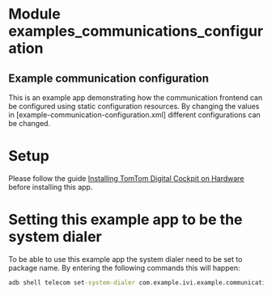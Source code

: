 # Module examples_communications_configuration

## Example communication configuration

This is an example app demonstrating how the communication frontend can be configured using static 
configuration resources.
By changing the values in [example-communication-configuration.xml] different configurations can
be changed.

# Setup

Please follow the guide [Installing TomTom Digital Cockpit on Hardware](/digital-cockpit/documentation/integrating-digital-cockpit/installing-digital-cockpit-on-hardware) before installing this app.

# Setting this example app to be the system dialer

To be able to use this example app the system dialer need to be set to package name. 
By entering the following commands this will happen:

```cmd
adb shell telecom set-system-dialer com.example.ivi.example.communication.configuration/com.tomtom.ivi.platform.telecom.plugin.service.telecom.IviInCallService
```

